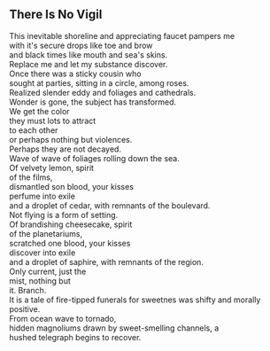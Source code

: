 There Is No Vigil
-----------------
This inevitable shoreline and appreciating faucet pampers me  
with it's secure drops like toe and brow  
and black times like mouth and sea's skins.  
Replace me and let my substance discover.  
Once there was a sticky cousin who  
sought at parties, sitting in a circle, among roses.  
Realized slender eddy and foliages and cathedrals.  
Wonder is gone, the subject has transformed.  
We get the color  
they must lots to attract  
to each other  
or perhaps nothing but violences.  
Perhaps they are not decayed.  
Wave of wave of foliages rolling down the sea.  
Of velvety lemon, spirit  
of the films,  
dismantled son blood, your kisses  
perfume into exile  
and a droplet of cedar, with remnants of the boulevard.  
Not flying is a form of setting.  
Of brandishing cheesecake, spirit  
of the planetariums,  
scratched one blood, your kisses  
discover into exile  
and a droplet of saphire, with remnants of the region.  
Only current, just the  
mist, nothing but  
it. Branch.  
It is a tale of fire-tipped funerals for sweetnes was shifty and morally positive.  
From ocean wave to tornado,  
hidden magnoliums drawn by sweet-smelling channels, a  
hushed telegraph begins to recover.  
